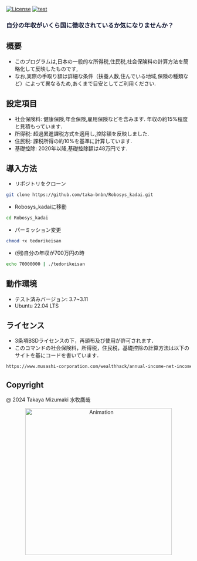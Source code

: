
[![License](https://img.shields.io/badge/License-BSD_3--Clause-blue.svg)](https://opensource.org/licenses/BSD-3-Clause)
[![test](https://github.com/taka-bnbn/Ribosys_kadai/actions/workflows/test.yml/badge.svg)](https://github.com/taka-bnbn/Ribosys_kadai/actions/workflows/test.yml)

### <font color="##ff1493">自分の年収がいくら国に徴収されているか気になりませんか？</font>

## 概要

- このプログラムは,日本の一般的な所得税,住民税,社会保険料の計算方法を簡略化して反映したものです,<br>
- なお,実際の手取り額は詳細な条件（扶養人数,住んでいる地域,保険の種類など）によって異なるため,あくまで目安としてご利用ください.<br>

## 設定項目

- 社会保険料: 健康保険,年金保険,雇用保険などを含みます. 年収の約15%程度と見積もっています.<br>
- 所得税:     超過累進課税方式を適用し,控除額を反映しました.<br>
- 住民税:     課税所得の約10%を基準に計算しています.<br>
- 基礎控除:   2020年以降,基礎控除額は48万円です.<br>

## 導入方法

- リポジトリをクローン
```bash
git clone https://github.com/taka-bnbn/Robosys_kadai.git
```
- Robosys_kadaiに移動
```bash
cd Robosys_kadai
```
- パーミッション変更
```bash
chmod +x tedorikeisan
```
- (例)自分の年収が700万円の時
```bash
echo 70000000 | ./tedorikeisan
```

## 動作環境
- テスト済みバージョン: 3.7~3.11
- Ubuntu 22.04 LTS

## ライセンス

- 3条項BSDライセンスの下，再頒布及び使用が許可されます．
- このコマンドの社会保険料，所得税，住民税，基礎控除の計算方法は以下のサイトを基にコードを書いています．
```bash
https://www.musashi-corporation.com/wealthhack/annual-income-net-income
```

## Copyright

@ 2024 Takaya Mizumaki
水牧鷹哉
<p align="center">
  <img width="400" img src="https://github.com/user-attachments/assets/8d9332b3-e3c9-48a5-b9f1-cf349d146c9e" alt="Animation" />
</p>
